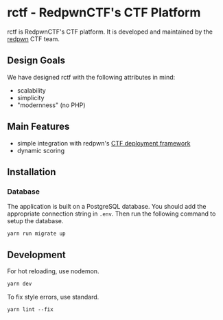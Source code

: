 # rctf - RedpwnCTF's CTF Platform

rctf is RedpwnCTF's CTF platform. It is developed and maintained by the [redpwn](https://redpwn.net) CTF team.

## Design Goals

We have designed rctf with the following attributes in mind:

* scalability
* simplicity
* "modernness" (no PHP)

## Main Features

* simple integration with redpwn's [CTF deployment framework](https://gitlab.com/redpwn/redpwnctf-deployment)
* dynamic scoring

## Installation

### Database

The application is built on a PostgreSQL database. You should add the appropriate connection string in `.env`. Then run the following command to setup the database. 

```
yarn run migrate up
```

## Development

For hot reloading, use nodemon.

```javascript
yarn dev
```

To fix style errors, use standard. 

```
yarn lint --fix
```
